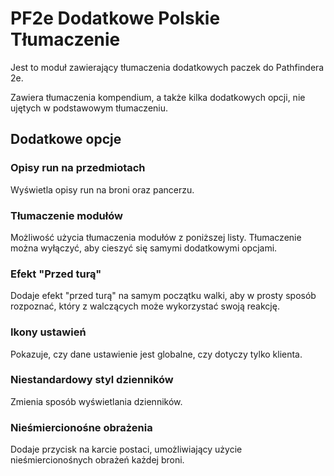 # PF2e Dodatkowe Polskie Tłumaczenie
Jest to moduł zawierający tłumaczenia dodatkowych paczek do Pathfindera 2e.

Zawiera tłumaczenia kompendium, a także kilka dodatkowych opcji, nie ujętych w podstawowym tłumaczeniu.

## Dodatkowe opcje
### Opisy run na przedmiotach
Wyświetla opisy run na broni oraz pancerzu.
### Tłumaczenie modułów
Możliwość użycia tłumaczenia modułów z poniższej listy. Tłumaczenie można wyłączyć, aby cieszyć się samymi dodatkowymi opcjami.
### Efekt "Przed turą"
Dodaje efekt "przed turą" na samym początku walki, aby w prosty sposób rozpoznać, który z walczących może wykorzystać swoją reakcję.
### Ikony ustawień
Pokazuje, czy dane ustawienie jest globalne, czy dotyczy tylko klienta.
### Niestandardowy styl dzienników
Zmienia sposób wyświetlania dzienników.
### Nieśmiercionośne obrażenia
Dodaje przycisk na karcie postaci, umożliwiający użycie nieśmiercionośnych obrażeń każdej broni.

